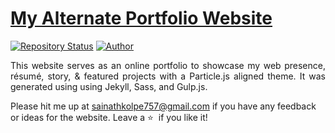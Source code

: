 # <a href="https://sainathkolpe.github.io/sainath-kolpe-portfolio/" target="_blank">My Alternate Portfolio Website</a>

[![Repository Status](https://img.shields.io/badge/Repository%20Status-Maintained-dark%20green.svg)](https://sainathkolpe.github.io/sainath-kolpe-portfolio//)
[![Author](https://img.shields.io/badge/Author-Sainath%20Khandu%20Kolpe-blue.svg)](https://www.linkedin.com/in/sainath-kolpe-79b0b6227/)

 <p align="justify">This website serves as an online portfolio to showcase my web presence, résumé, story, & featured projects with a Particle.js aligned theme. It was generated using using Jekyll, Sass, and Gulp.js.</p>


Please hit me up at sainathkolpe757@gmail.com if you have any feedback or ideas for the website. Leave a :star: &nbsp;if you like it!
